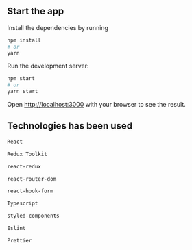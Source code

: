 
## Start the app

Install the dependencies by running

```bash
npm install
# or
yarn
```

Run the development server:

```bash
npm start
# or
yarn start
```

Open [http://localhost:3000](http://localhost:3000) with your browser to see the result.

## Technologies has been used

```bash
React

Redux Toolkit

react-redux

react-router-dom

react-hook-form

Typescript

styled-components

Eslint

Prettier

```
